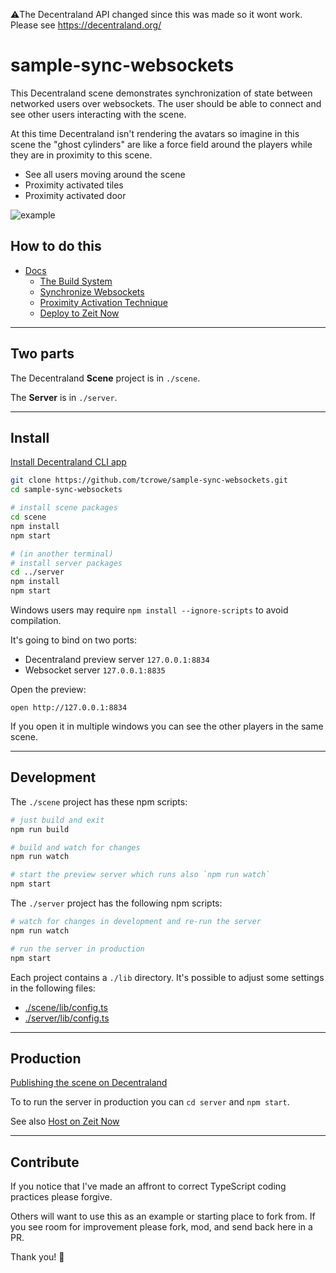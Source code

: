 ⚠️The Decentraland API changed since this was made so it wont work. Please see https://decentraland.org/

# sample-sync-websockets

This Decentraland scene demonstrates synchronization of state between networked users over websockets. The user should be able to connect and see other users interacting with the scene.

At this time Decentraland isn't rendering the avatars so imagine in this scene the "ghost cylinders" are like a force field around the players while they are in proximity to this scene.

+ See all users moving around the scene
+ Proximity activated tiles
+ Proximity activated door

![example](./img/2018-10-12-websockets01.gif)

## How to do this

+ [Docs](./docs/readme.md)
  * [The Build System](./docs/build-system.md)
  * [Synchronize Websockets](./docs/synchronize-websockets.md)
  * [Proximity Activation Technique](./docs/proximity-activation.md)
  * [Deploy to Zeit Now](./docs/host-on-zeit-now.md)

---

## Two parts

The Decentraland **Scene** project is in `./scene`.

The **Server** is in `./server`.

---

## Install

[Install Decentraland CLI app](https://docs.decentraland.org/getting-started/installation-guide/)

```sh
git clone https://github.com/tcrowe/sample-sync-websockets.git
cd sample-sync-websockets

# install scene packages
cd scene
npm install
npm start

# (in another terminal)
# install server packages
cd ../server
npm install
npm start
```

Windows users may require `npm install --ignore-scripts` to avoid compilation.

It's going to bind on two ports:
+ Decentraland preview server `127.0.0.1:8834`
+ Websocket server `127.0.0.1:8835`

Open the preview:

`open http://127.0.0.1:8834`

If you open it in multiple windows you can see the other players in the same scene.

---

## Development

The `./scene` project has these npm scripts:

```sh
# just build and exit
npm run build

# build and watch for changes
npm run watch

# start the preview server which runs also `npm run watch`
npm start
```

The `./server` project has the following npm scripts:

```sh
# watch for changes in development and re-run the server
npm run watch

# run the server in production
npm start
```

Each project contains a `./lib` directory. It's possible to adjust some settings in the following files:

+ [./scene/lib/config.ts](./scene/lib/config.ts)
+ [./server/lib/config.ts](./server/lib/config.ts)

---

## Production

[Publishing the scene on Decentraland](https://docs.decentraland.org/getting-started/publishing/)

To to run the server in production you can `cd server` and `npm start`.

See also [Host on Zeit Now](./docs/host-on-zeit-now.md)

---

## Contribute

If you notice that I've made an affront to correct TypeScript coding practices please forgive.

Others will want to use this as an example or starting place to fork from. If you see room for improvement please fork, mod, and send back here in a PR.

Thank you! 🤗

